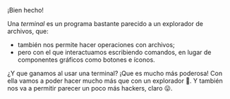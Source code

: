 ¡Bien hecho!

Una _terminal_ es un programa bastante parecido a un explorador de archivos, que: 

* también nos permite hacer operaciones con archivos; 
* pero con el que interactuamos escribiendo comandos, en lugar de componentes gráficos como botones e íconos.  

¿Y que ganamos al usar una terminal? ¡Que es mucho más poderosa! Con ella vamos a poder hacer mucho más que con un explorador :rocket:. Y también nos va a permitir parecer un poco más hackers, claro :stuck_out_tongue:. 
